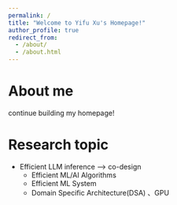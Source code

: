 ```yaml
---
permalink: /
title: "Welcome to Yifu Xu's Homepage!"
author_profile: true
redirect_from: 
  - /about/
  - /about.html
---
```


# About me

continue building my homepage!



# Research topic

- Efficient LLM inference –> co-design 
  - Efficient ML/AI Algorithms
  - Efficient ML System
  - Domain Specific Architecture(DSA) 、GPU
